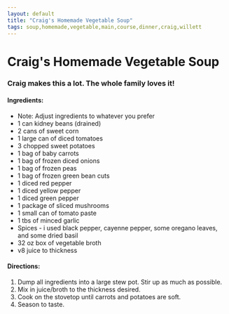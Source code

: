 ```yaml
---
layout: default
title: "Craig's Homemade Vegetable Soup"
tags: soup,homemade,vegetable,main,course,dinner,craig,willett
---
```

# Craig's Homemade Vegetable Soup

### Craig makes this a lot.  The whole family loves it!

#### Ingredients:
- Note:  Adjust ingredients to whatever you prefer
- 1 can kidney beans (drained)
- 2 cans of sweet corn
- 1 large can of diced tomatoes
- 3 chopped sweet potatoes
- 1 bag of baby carrots
- 1 bag of frozen diced onions
- 1 bag of frozen peas
- 1 bag of frozen green bean cuts
- 1 diced red pepper
- 1 diced yellow pepper
- 1 diced green pepper
- 1 package of sliced mushrooms
- 1 small can of tomato paste
- 1 tbs of minced garlic
- Spices - i used black pepper, cayenne pepper, some oregano leaves, and some dried basil
- 32 oz box of vegetable broth
- v8 juice to thickness

#### Directions:
1. Dump all ingredients into a large stew pot. Stir up as much as possible.
2. Mix in juice/broth to the thickness desired.
3. Cook on the stovetop until carrots and potatoes are soft.
4. Season to taste.
